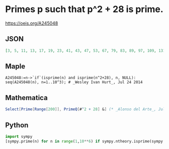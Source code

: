 # Primes p such that p^2 \+ 28 is prime\.
https://oeis.org/A245048
## JSON
```JSON
[3, 5, 11, 13, 17, 19, 23, 41, 43, 47, 53, 67, 79, 83, 89, 97, 109, 131, 137, 149, 157, 163, 167, 179, 181, 193, 211, 223, 239, 241, 251, 263, 277, 281, 311, 317, 331, 379, 397, 401, 409, 421, 431, 439, 443, 449, 457, 467, 479, 541, 569, 599, 643, 647, 673]
```
## Maple
```Maple
A245048:=n->`if`(isprime(n) and isprime(n^2+28), n, NULL): seq(A245048(n), n=1..10^3); # _Wesley Ivan Hurt_, Jul 24 2014
```
## Mathematica
```Mathematica
Select[Prime[Range[200]], PrimeQ[#^2 + 28] &] (* _Alonso del Arte_, Jul 12 2014 *)
```
## Python
```Python
import sympy
[sympy.prime(n) for n in range(1,10**6) if sympy.ntheory.isprime(sympy.prime(n)**2+28)]
```
